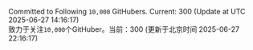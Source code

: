 Committed to Following `10,000` GitHubers. Current: <!-- FOLLOWING_COUNT -->300<!-- FOLLOWING_COUNT --> (Update at UTC <!-- LAST_UPDATED -->2025-06-27 14:16:17<!-- LAST_UPDATED -->)<br>
致力于关注`10,000`个GitHuber。当前：<!-- FOLLOWING_COUNT -->300<!-- FOLLOWING_COUNT --> (更新于北京时间 <!-- LAST_UPDATED_CST -->2025-06-27 22:16:17<!-- LAST_UPDATED_CST -->)
